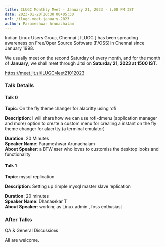 ```yaml
---
title: ILUGC Monthly Meet - January 21, 2023 - 3.00 PM IST
date: 2023-01-20T20:30:00+05:30
url: /ilugc-meet-january-2023
author: Parameshwar Arunachalam 
---
```


Indian Linux Users Group, Chennai [ ILUGC ] has been spreading
awareness on Free/Open Source Software (F/OSS) in Chennai since
January 1998.

We usually meet on the second Saturday of every month, and for the 
month of **January**, we shall meet through Jitsi on **Saturday 21, 2023 at 1500
IST**.

https://meet.jit.si/ILUGCMeet21012023

### Talk Details

#### Talk 0

**Topic**: On the fly theme changer for alacritty using rofi 

**Description**: I will share how we can use rofi-dmenu (application manager and more) option to create a custom menu for creating a instant on the fly
theme changer for alacritty (a terminal emulator) 

**Duration**: 20 Minutes\
**Speaker Name**: Parameshwar Arunachalam\
**About Speaker**: a BTW user who loves to customise the desktop looks and functionality 

#### Talk 1

**Topic**: mysql replication 

**Description**: Setting up simple mysql master slave replication

**Duration**: 20 minutes\
**Speaker Name**: Dhanasekar T\
**About Speaker**: working as Linux admin , foss enthusiast 

### After Talks

QA & General Discussions

All are welcome.

